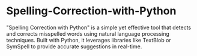 # Spelling-Correction-with-Python
"Spelling Correction with Python" is a simple yet effective tool that detects and corrects misspelled words using natural language processing techniques. Built with Python, it leverages libraries like TextBlob or SymSpell to provide accurate suggestions in real-time.
